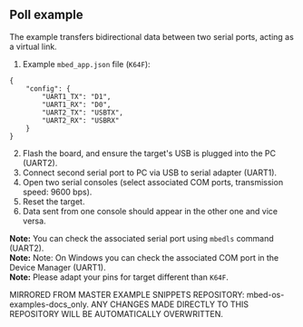 ## Poll example

The example transfers bidirectional data between two serial ports, acting as a virtual link.

1. Example `mbed_app.json` file (`K64F`):

```
{
    "config": {
        "UART1_TX": "D1",
        "UART1_RX": "D0",
        "UART2_TX": "USBTX",
        "UART2_RX": "USBRX"
    }
}
```

2. Flash the board, and ensure the target's USB is plugged into the PC (UART2).
3. Connect second serial port to PC via USB to serial adapter (UART1).
4. Open two serial consoles (select associated COM ports, transmission speed: 9600 bps).
5. Reset the target.
6. Data sent from one console should appear in the other one and vice versa.

**Note:** You can check the associated serial port using `mbedls` command (UART2).  
**Note:** Note: On Windows you can check the associated COM port in the Device Manager (UART1).  
**Note:** Please adapt your pins for target different than `K64F`.

MIRRORED FROM MASTER EXAMPLE SNIPPETS REPOSITORY: mbed-os-examples-docs_only.
ANY CHANGES MADE DIRECTLY TO THIS REPOSITORY WILL BE AUTOMATICALLY OVERWRITTEN.
